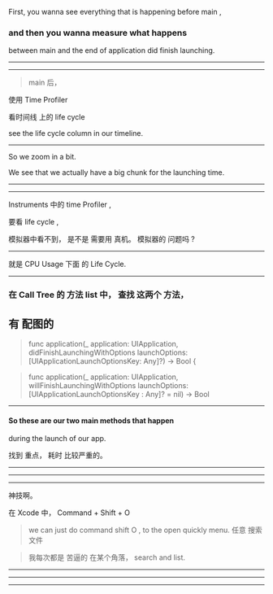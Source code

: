 
First, you wanna see everything that is happening
before main ,

### and then you wanna measure what happens
between main and the end of application
did finish launching.





<hr>



<hr>


> main 后，


使用 Time Profiler


看时间线 上的 life cycle

see the
life cycle column in our timeline.

<hr>



So we zoom in a bit.


We see that we actually have a big chunk
for the launching time.




<hr>



<hr>

Instruments 中的 time Profiler ,

要看 life cycle ,

模拟器中看不到， 是不是 需要用 真机。
模拟器的 问题吗 ?




<hr>


就是 CPU Usage
下面 的 Life Cycle.
<hr>


### 在 Call Tree 的 方法 list 中， 查找 这两个 方法，


## 有 配图的


> func application(_ application: UIApplication, didFinishLaunchingWithOptions launchOptions: [UIApplicationLaunchOptionsKey: Any]?) -> Bool {



> func application(_ application: UIApplication, willFinishLaunchingWithOptions launchOptions: [UIApplicationLaunchOptionsKey : Any]? = nil) -> Bool





<hr>



#### So these are our two main methods that happen
during the launch of our app.



找到 重点， 耗时 比较严重的。

<hr>


<hr>




<hr>






神技啊。



在 Xcode 中， Command + Shift + O
> we can just do command shift O , to the open quickly menu.
任意 搜索文件


> 我每次都是 苦逼的 在某个角落， search and list.



<hr>



<hr>




<hr>


